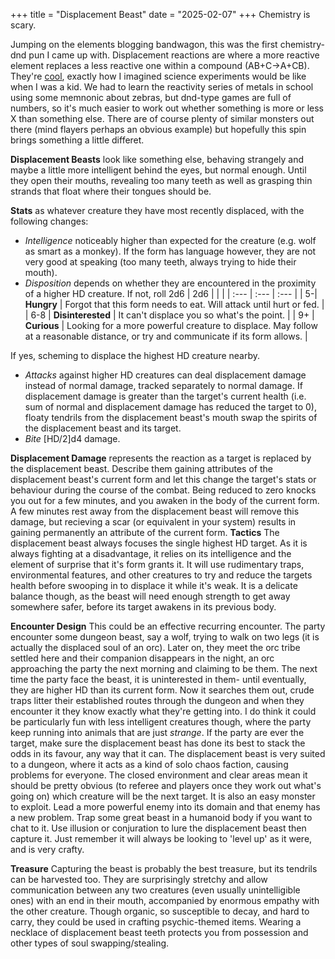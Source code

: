 +++
title = "Displacement Beast"
date = "2025-02-07"
+++
Chemistry is scary.
<!-- more -->

Jumping on the elements blogging bandwagon, this was the first chemistry-dnd pun I came up with. Displacement reactions are where a more reactive element replaces a less reactive one within a compound (AB+C->A+CB). They're [cool](https://youtu.be/8d6T500BRwY), exactly how I imagined science experiments would be like when I was a kid. We had to learn the reactivity series of metals in school using some memnonic about zebras, but dnd-type games are full of numbers, so it's much easier to work out whether something is more or less X than something else. There are of course plenty of similar monsters out there (mind flayers perhaps an obvious example) but hopefully this spin brings something a little differet.

**Displacement Beasts** look like something else, behaving strangely and maybe a little more intelligent behind the eyes, but normal enough. Until they open their mouths, revealing too many teeth as well as grasping thin strands that float where their tongues should be.

**Stats** as whatever creature they have most recently displaced, with the following changes:
- *Intelligence* noticeably higher than expected for the creature (e.g. wolf as smart as a monkey). If the form has language however, they are not very good at speaking (too many teeth, always trying to hide their mouth).
- *Disposition* depends on whether they are encountered in the proximity of a higher HD creature. If not, roll 2d6
| 2d6 | | |
| :--- | :--- | :--- |
| 5-| **Hungry** | Forgot that this form needs to eat. Will attack until hurt or fed. |
| 6-8 | **Disinterested** | It can't displace you so what's the point. |
| 9+ | **Curious** | Looking for a more powerful creature to displace. May follow at a reasonable distance, or try and communicate if its form allows. |

If yes, scheming to displace the highest HD creature nearby.
- *Attacks* against higher HD creatures can deal displacement damage instead of normal damage, tracked separately to normal damage. If displacement damage is greater than the target's current health (i.e. sum of normal and displacement damage has reduced the target to 0), floaty tendrils from the displacement beast's mouth swap the spirits of the displacement beast and its target. 
- *Bite* [HD/2]d4 damage.

**Displacement Damage** represents the reaction as a target is replaced by the displacement beast. Describe them gaining attributes of the displacement beast's current form and let this change the target's stats or behaviour during the course of the combat. Being reduced to zero knocks you out for a few minutes, and you awaken in the body of the current form. A few minutes rest away from the displacement beast will remove this damage, but recieving a scar (or equivalent in your system) results in gaining permanently an attribute of the current form. 
**Tactics** The displacement beast always focuses the single highest HD target. As it is always fighting at a disadvantage, it relies on its intelligence and the element of surprise that it's form grants it. It will use rudimentary traps, environmental features, and other creatures to try and reduce the targets health before swooping in to displace it while it's weak. It is a delicate balance though, as the beast will need enough strength to get away somewhere safer, before its target awakens in its previous body.

**Encounter Design** This could be an effective recurring encounter. The party encounter some dungeon beast, say a wolf, trying to walk on two legs (it is actually the displaced soul of an orc). Later on, they meet the orc tribe settled here and their companion disappears in the night, an orc approaching the party the next morning and claiming to be them. The next time the party face the beast, it is uninterested in them- until eventually, they are higher HD than its current form. Now it searches them out, crude traps litter their established routes through the dungeon and when they encounter it they know exactly what they're getting into. I do think it could be particularly fun with less intelligent creatures though, where the party keep running into animals that are just *strange*. If the party are ever the target, make sure the displacement beast has done its best to stack the odds in its favour, any way that it can.
The displacement beast is very suited to a dungeon, where it acts as a kind of solo chaos faction, causing problems for everyone. The closed environment and clear areas mean it should be pretty obvious (to referee and players once they work out what's going on) which creature will be the next target. It is also an easy monster to exploit. Lead a more powerful enemy into its domain and that enemy has a new problem. Trap some great beast in a humanoid body if you want to chat to it. Use illusion or conjuration to lure the displacement beast then capture it. Just remember it will always be looking to 'level up' as it were, and is very crafty.

**Treasure** Capturing the beast is probably the best treasure, but its tendrils can be harvested too. They are surprisingly stretchy and allow communication between any two creatures (even usually unintelligible ones) with an end in their mouth, accompanied by enormous empathy with the other creature. Though organic, so susceptible to decay, and hard to carry, they could be used in crafting psychic-themed items. Wearing a necklace of displacement beast teeth protects you from possession and other types of soul swapping/stealing. 
